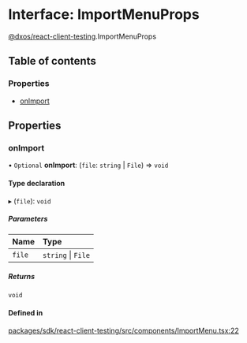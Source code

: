 # Interface: ImportMenuProps

[@dxos/react-client-testing](../modules/dxos_react_client_testing.md).ImportMenuProps

## Table of contents

### Properties

- [onImport](dxos_react_client_testing.ImportMenuProps.md#onimport)

## Properties

### onImport

• `Optional` **onImport**: (`file`: `string` \| `File`) => `void`

#### Type declaration

▸ (`file`): `void`

##### Parameters

| Name | Type |
| :------ | :------ |
| `file` | `string` \| `File` |

##### Returns

`void`

#### Defined in

[packages/sdk/react-client-testing/src/components/ImportMenu.tsx:22](https://github.com/dxos/dxos/blob/32ae9b579/packages/sdk/react-client-testing/src/components/ImportMenu.tsx#L22)
